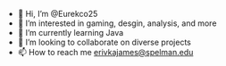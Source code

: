 - 👋 Hi, I’m @Eurekco25
- 👀 I’m interested in gaming, desgin, analysis, and more
- 🌱 I’m currently learning Java
- 💞️ I’m looking to collaborate on diverse projects
- 📫 How to reach me erivkajames@spelman.edu

<!---
Eurekco25/Eurekco25 is a ✨ special ✨ repository because its `README.md` (this file) appears on your GitHub profile.
You can click the Preview link to take a look at your changes.
--->

